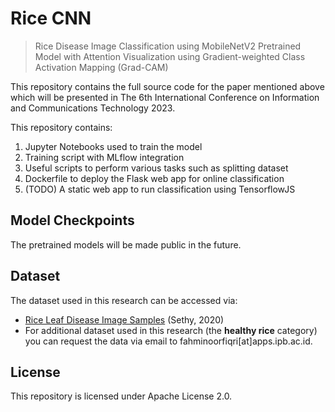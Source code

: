 # Rice CNN

> Rice Disease Image Classification using MobileNetV2 Pretrained Model with Attention Visualization using Gradient-weighted Class Activation Mapping (Grad-CAM)

This repository contains the full source code for the paper mentioned above which will be presented in The 6th International Conference on Information and Communications Technology 2023.

This repository contains:

1. Jupyter Notebooks used to train the model
2. Training script with MLflow integration
3. Useful scripts to perform various tasks such as splitting dataset
4. Dockerfile to deploy the Flask web app for online classification
5. (TODO) A static web app to run classification using TensorflowJS

## Model Checkpoints

The pretrained models will be made public in the future.

## Dataset

The dataset used in this research can be accessed via:

- [Rice Leaf Disease Image Samples](https://data.mendeley.com/datasets/fwcj7stb8r/1) (Sethy, 2020)
- For additional dataset used in this research (the **healthy rice** category) you can request the data via email to fahminoorfiqri[at]apps.ipb.ac.id.

## License

This repository is licensed under Apache License 2.0.
